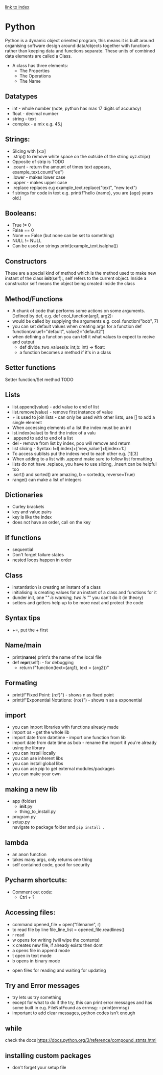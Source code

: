 [link to index](/readme.md)  
# Python
Python is a dynamic object oriented program, this means it is built around organising software design around data/objects together with functions rather than keeping data and functions separate. These units of combined data elements are called a Class.

- A class has three elements:
  - The Properties 
  - The Operations
  - The Name

## Datatypes
- int - whole number (note, python has max 17 digits of accuracy)
- float - decimal number
- string - text
- complex - a mix e.g. 45.j

## Strings:
- Slicing with [x:x]
- .strip() to remove white space on the outside of the string xyz.strip()
- Opposite of strip is TODO
- .count - return the amount of times text appears, example_text.count("ee")
- .lower - makes lower case 
- .upper - makes upper case 
- .replace replaces e.g example_text.replace("text", "new text")
- f strings for code in text e.g. print(f"hello {name}, you are {age} years old.)

## Booleans:
 - True != 0
 - False == 0
 - None == False (but none can be set to something)
 - NULL != NULL 
 - Can be used on strings print(example_text.isalpha())

## Constructors
These are a special kind of method which is the method used to make new instant of the class __init__(self):, self refers to the current object. Inside a constructor self means the object being created inside the class

## Method/Functions
- A chunk of code that performs some actions on some arguments. Defined by def, e.g. def cool_function(arg1, arg2):
- would be called by supplying the arguments e.g. cool_function("bob", 7)
- you can set default values when creating args for a function def function(value1="default", value2="default2")
- when defining a function you can tell it what values to expect to recive and output
  - def divide_two_values(a: int,b: int) -> float:
  - a function becomes a method if it's in a class

## Setter functions
Setter function/Set method
    TODO

## Lists
- list.append(value) - add value to end of list
- list.remove(value) - remove first instance of value
- \+ is used to join lists - can only be used with other lists, use [] to add a single element 
- When accessing elements of a list the index must be an int 
- lst.index(value) to find the index of a valu 
- .append to add to end of a list 
- del - remove from list by index, pop will remove and return 
- list slicing - Syntax: l=l[:index]+[‘new_value’]+l[index+1:]
- To access sublists put the indexs next to each other e.g. [1][3]
- When adding to a list with .append make sure to follow list formatting
- lists do not have .replace, you have to use slicing, .insert can be helpful too
- .sort() and sorted() are amazing, b = sorted(a, reverse=True)
- range() can make a list of integers

## Dictionaries
- Curley brackets
- key and value pairs
- key is like the index
- does not have an order, call on the key

## If functions
- sequential
- Don't forget failure states
- nested loops happen in order

## Class
- instantiation is creating an instant of a class
- initialising is creating values for an instant of a class and functions for it
- dunder init, one "_" is warning, two is "_" you can't do it (in theory)
- setters and getters help up to be more neat and protect the code

## Syntax tips
- +=, put the + first

## Name/main
- print(__name__) print's the name of the local file
- def __repr__(self): - for debugging
  - return f"function(text={arg1}, text = {arg2})"

## Formating
- print(f"Fixed Point: {n:f}") - shows n as fixed point
- print(f"Exponential Notations: {n:e}") - shows n as a exponential

## import
- you can import libraries with functions already made
- import os - get the whole lib
- import date from datetime - import one function from lib
- import date from date time as bob - rename the import if you're already using the library
- you can install locally
- you can use inherent libs
- you can install global libs
- you can use pip to get external modules/packages
- you can make your own

## making a new lib
- app (folder)
  - __init__.py
  - thing_to_install.py
- program.py
- setup.py  
navigate to package folder and `pip install .`

## lambda
- an anon function
- takes many args, only returns one thing
- self contained code, good for security

## Pycharm shortcuts:
- Comment out code:
  - Ctrl + ?

## Accessing files:
- command opened_file = open("filename", r)
- to read file by line file_line_list = opened_file.readlines()
- r read
- w opens for writing (will wipe the contents)
- x creates new file, if already exists then dont
- a opens file in append mode
- t open in text mode
- b opens in binary mode
+ open files for reading and waiting for updating

## Try and Error messages
- try lets us try something
- except for what to do if the try, this can print error messages and has some built in e.g. FileNotFound as errmsg: - print(errmsg)
- important to add clear messages, python codes isn't enough

## while
check the docs https://docs.python.org/3/reference/compound_stmts.html

## installing custom packages
- don't forget your setup file